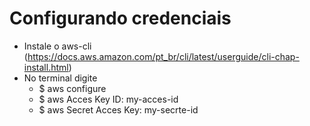 # Configurando credenciais
 - Instale o aws-cli (https://docs.aws.amazon.com/pt_br/cli/latest/userguide/cli-chap-install.html)
 - No terminal digite
   - $ aws configure
   - $ aws Acces Key ID: my-acces-id
   - $ aws Secret Acces Key: my-secrte-id
